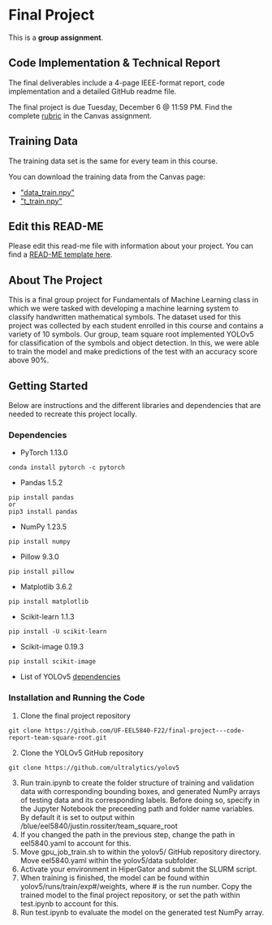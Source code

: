 # Final Project

This is a **group assignment**.

## Code Implementation & Technical Report

The final deliverables include a 4-page IEEE-format report, code implementation and a detailed GitHub readme file.

The final project is due Tuesday, December 6 @ 11:59 PM. Find the complete [rubric](https://ufl.instructure.com/courses/455013/assignments/5244219) in the Canvas assignment.

## Training Data

The training data set is the same for every team in this course.

You can download the training data from the Canvas page:

* ["data_train.npy"](https://ufl.instructure.com/files/72247539/download?download_frd=1)
* ["t_train.npy"](https://ufl.instructure.com/files/72245951/download?download_frd=1)

## Edit this READ-ME

Please edit this read-me file with information about your project. You can find a [READ-ME template here](https://github.com/catiaspsilva/README-template).

## About The Project

This is a final group project for Fundamentals of Machine Learning class in which we were tasked with developing a machine learning system to classify handwritten mathematical symbols. The dataset used for this project was collected by each student enrolled in this course and contains a variety of 10 symbols. Our group, team square root implemented YOLOv5 for classification of the symbols and object detection. In this, we were able to train the model and make predictions of the test with an accuracy score above 90%. 

## Getting Started
Below are instructions and the different libraries and dependencies that are needed to recreate this project locally. 


### Dependencies

- PyTorch 1.13.0

```
conda install pytorch -c pytorch
```

- Pandas 1.5.2
```
pip install pandas 
or
pip3 install pandas
```
- NumPy 1.23.5
```
pip install numpy
```
- Pillow 9.3.0
```
pip install pillow
```
- Matplotlib 3.6.2
```
pip install matplotlib
```
- Scikit-learn 1.1.3
```
pip install -U scikit-learn
```
- Scikit-image 0.19.3
```
pip install scikit-image
```

- List of YOLOv5 [dependencies](https://github.com/ultralytics/yolov5/blob/master/requirements.txt)

### Installation and Running the Code
1. Clone the final project repository
```
git clone https://github.com/UF-EEL5840-F22/final-project---code-report-team-square-root.git
```
2. Clone the YOLOv5 GitHub repository
```
git clone https://github.com/ultralytics/yolov5
```
3. Run train.ipynb to create the folder structure of training and validation data with corresponding bounding boxes, and generated NumPy arrays of testing data and its corresponding labels. Before doing so, specify in the Jupyter Notebook the preceeding path and folder name variables. By default it is set to output within /blue/eel5840/justin.rossiter/team_square_root
4. If you changed the path in the previous step, change the path in eel5840.yaml to account for this.
5. Move gpu_job_train.sh to within the yolov5/ GitHub repository directory. Move eel5840.yaml within the yolov5/data subfolder.
6. Activate your environment in HiperGator and submit the SLURM script.
7. When training is finished, the model can be found within yolov5/runs/train/exp#/weights, where # is the run number. Copy the trained model to the final project repository, or set the path within test.ipynb to account for this.
8. Run test.ipynb to evaluate the model on the generated test NumPy array.

